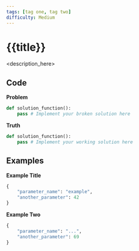 ```yaml
---
tags: [tag one, tag two] 
difficulty: Medium 
---
```


# {{title}}
<description_here>

## Code

**Problem**
```python
def solution_function():
    pass # Implement your broken solution here
```

**Truth**
```python
def solution_function():
    pass # Implement your working solution here
```

## Examples
**Example Title**
```python
{
    "parameter_name": "example",
    "another_parameter": 42 
}
```

**Example Two**
```python
{
    "parameter_name": "...",
    "another_parameter": 69 
}
```
